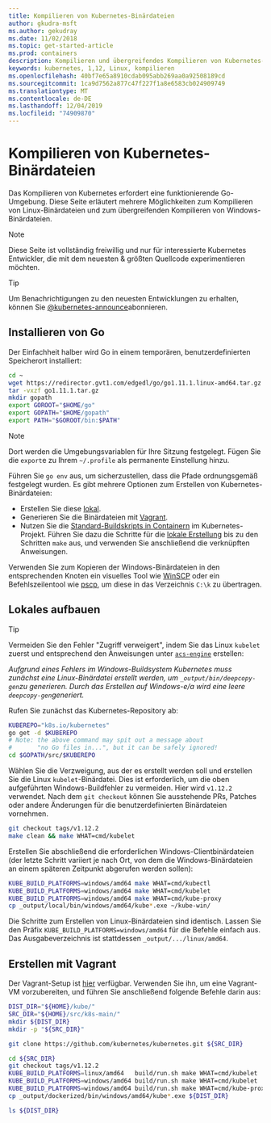 ```yaml
---
title: Kompilieren von Kubernetes-Binärdateien
author: gkudra-msft
ms.author: gekudray
ms.date: 11/02/2018
ms.topic: get-started-article
ms.prod: containers
description: Kompilieren und übergreifendes Kompilieren von Kubernetes-Binärdateien aus der Quelle.
keywords: kubernetes, 1,12, Linux, kompilieren
ms.openlocfilehash: 40bf7e65a8910cdab095abb269aa0a92508189cd
ms.sourcegitcommit: 1ca9d7562a877c47f227f1a8e6583cb024909749
ms.translationtype: MT
ms.contentlocale: de-DE
ms.lasthandoff: 12/04/2019
ms.locfileid: "74909870"
---
```

# <a name="compiling-kubernetes-binaries"></a>Kompilieren von Kubernetes-Binärdateien #
Das Kompilieren von Kubernetes erfordert eine funktionierende Go-Umgebung. Diese Seite erläutert mehrere Möglichkeiten zum Kompilieren von Linux-Binärdateien und zum übergreifenden Kompilieren von Windows-Binärdateien.
> [!NOTE] 
> Diese Seite ist vollständig freiwillig und nur für interessierte Kubernetes Entwickler, die mit dem neuesten & größten Quellcode experimentieren möchten.

> [!tip]
> Um Benachrichtigungen zu den neuesten Entwicklungen zu erhalten, können Sie [@kubernetes-announce](https://groups.google.com/forum/#!forum/kubernetes-announce)abonnieren.

## <a name="installing-go"></a>Installieren von Go ##
Der Einfachheit halber wird Go in einem temporären, benutzerdefinierten Speicherort installiert:

```bash
cd ~
wget https://redirector.gvt1.com/edgedl/go/go1.11.1.linux-amd64.tar.gz -O go1.11.1.tar.gz
tar -vxzf go1.11.1.tar.gz
mkdir gopath
export GOROOT="$HOME/go"
export GOPATH="$HOME/gopath"
export PATH="$GOROOT/bin:$PATH"
```

> [!Note]  
> Dort werden die Umgebungsvariablen für Ihre Sitzung festgelegt. Fügen Sie die `export`e zu Ihrem `~/.profile` als permanente Einstellung hinzu.

Führen Sie `go env` aus, um sicherzustellen, dass die Pfade ordnungsgemäß festgelegt wurden. Es gibt mehrere Optionen zum Erstellen von Kubernetes-Binärdateien:

  - Erstellen Sie diese [lokal](#build-locally).
  - Generieren Sie die Binärdateien mit [Vagrant](#build-with-vagrant).
  - Nutzen Sie die [Standard-Buildskripts in Containern](https://github.com/kubernetes/kubernetes/tree/master/build#key-scripts) im Kubernetes-Projekt. Führen Sie dazu die Schritte für die [lokale Erstellung](#build-locally) bis zu den Schritten `make` aus, und verwenden Sie anschließend die verknüpften Anweisungen.

Verwenden Sie zum Kopieren der Windows-Binärdateien in den entsprechenden Knoten ein visuelles Tool wie [WinSCP](https://winscp.net/eng/download.php) oder ein Befehlszeilentool wie [pscp](https://www.chiark.greenend.org.uk/~sgtatham/putty/latest.html), um diese in das Verzeichnis `C:\k` zu übertragen.


## <a name="building-locally"></a>Lokales aufbauen ##
> [!Tip]  
> Vermeiden Sie den Fehler "Zugriff verweigert", indem Sie das Linux `kubelet` zuerst und entsprechend den Anweisungen unter [`acs-engine`](https://github.com/Azure/acs-engine/blob/master/scripts/build-windows-k8s.sh#L176) erstellen:
>  
> _Aufgrund eines Fehlers im Windows-Buildsystem Kubernetes muss zunächst eine Linux-Binärdatei erstellt werden, um `_output/bin/deepcopy-gen`zu generieren. Durch das Erstellen auf Windows-e/a wird eine leere `deepcopy-gen`generiert._

Rufen Sie zunächst das Kubernetes-Repository ab:

```bash
KUBEREPO="k8s.io/kubernetes"
go get -d $KUBEREPO
# Note: the above command may spit out a message about 
#       "no Go files in...", but it can be safely ignored!
cd $GOPATH/src/$KUBEREPO
```

Wählen Sie die Verzweigung, aus der es erstellt werden soll und erstellen Sie die Linux `kubelet`-Binärdatei. Dies ist erforderlich, um die oben aufgeführten Windows-Buildfehler zu vermeiden. Hier wird `v1.12.2` verwendet. Nach dem `git checkout` können Sie ausstehende PRs, Patches oder andere Änderungen für die benutzerdefinierten Binärdateien vornehmen.

```bash
git checkout tags/v1.12.2
make clean && make WHAT=cmd/kubelet
```

Erstellen Sie abschließend die erforderlichen Windows-Clientbinärdateien (der letzte Schritt variiert je nach Ort, von dem die Windows-Binärdateien an einem späteren Zeitpunkt abgerufen werden sollen):

```bash
KUBE_BUILD_PLATFORMS=windows/amd64 make WHAT=cmd/kubectl
KUBE_BUILD_PLATFORMS=windows/amd64 make WHAT=cmd/kubelet
KUBE_BUILD_PLATFORMS=windows/amd64 make WHAT=cmd/kube-proxy
cp _output/local/bin/windows/amd64/kube*.exe ~/kube-win/
```

Die Schritte zum Erstellen von Linux-Binärdateien sind identisch. Lassen Sie den Präfix `KUBE_BUILD_PLATFORMS=windows/amd64` für die Befehle einfach aus. Das Ausgabeverzeichnis ist stattdessen `_output/.../linux/amd64`.


## <a name="build-with-vagrant"></a>Erstellen mit Vagrant ##
Der Vagrant-Setup ist [hier](https://github.com/Microsoft/SDN/tree/master/Kubernetes/linux/vagrant) verfügbar. Verwenden Sie ihn, um eine Vagrant-VM vorzubereiten, und führen Sie anschließend folgende Befehle darin aus:

```bash
DIST_DIR="${HOME}/kube/"
SRC_DIR="${HOME}/src/k8s-main/"
mkdir ${DIST_DIR}
mkdir -p "${SRC_DIR}"

git clone https://github.com/kubernetes/kubernetes.git ${SRC_DIR}

cd ${SRC_DIR}
git checkout tags/v1.12.2
KUBE_BUILD_PLATFORMS=linux/amd64   build/run.sh make WHAT=cmd/kubelet
KUBE_BUILD_PLATFORMS=windows/amd64 build/run.sh make WHAT=cmd/kubelet 
KUBE_BUILD_PLATFORMS=windows/amd64 build/run.sh make WHAT=cmd/kube-proxy 
cp _output/dockerized/bin/windows/amd64/kube*.exe ${DIST_DIR}

ls ${DIST_DIR}
```

